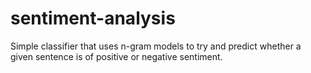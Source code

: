 # sentiment-analysis

Simple classifier that uses n-gram models to try and predict whether a given sentence is of positive or negative sentiment.
